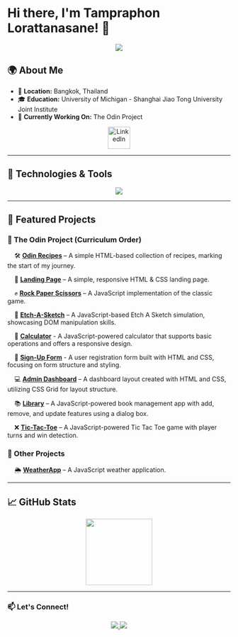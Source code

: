 # Hi there, I'm Tampraphon Lorattanasane! 👋  

<p align="center">
  <img src="https://readme-typing-svg.herokuapp.com?font=Fira+Code&size=22&duration=2500&pause=1000&color=F70000&center=true&vCenter=true&width=500&lines=Software+Developer;Enthusiastic+Learner;Tech+Explorer" />
</p>

## 🌍 About Me  

- 📍 **Location:** Bangkok, Thailand  
- 🎓 **Education:** University of Michigan - Shanghai Jiao Tong University Joint Institute  
- 🚀 **Currently Working On:** The Odin Project  

<p align="center">
  <a href="https://www.linkedin.com/in/tampraphon-lorattanasane">
    <img src="https://upload.wikimedia.org/wikipedia/commons/c/ca/LinkedIn_logo_initials.png" width="50" alt="LinkedIn" />
  </a>
</p>

---

## 🔧 Technologies & Tools  

<p align="center">
  <img src="https://skillicons.dev/icons?i=js,html,css,cpp,c,matlab,git,github,vscode,linux,arduino,latex" />
</p>

---

## 📌 Featured Projects  

### 🌟 The Odin Project (Curriculum Order)

&nbsp;&nbsp;&nbsp;&nbsp;🛠 **[Odin Recipes](https://github.com/kyusuku/odin-recipes)** – A simple HTML-based collection of recipes, marking the start of my journey.  

&nbsp;&nbsp;&nbsp;&nbsp;📄 **[Landing Page](https://github.com/kyusuku/landing-page)** – A simple, responsive HTML & CSS landing page.  

&nbsp;&nbsp;&nbsp;&nbsp;✊ **[Rock Paper Scissors](https://github.com/kyusuku/rock-paper-scissors)** – A JavaScript implementation of the classic game.  

&nbsp;&nbsp;&nbsp;&nbsp;🎨 **[Etch-A-Sketch](https://github.com/kyusuku/etch-a-sketch)** – A JavaScript-based Etch A Sketch simulation, showcasing DOM manipulation skills.

&nbsp;&nbsp;&nbsp;&nbsp;🧮 **[Calculator](https://github.com/kyusuku/calculator)** - A JavaScript-powered calculator that supports basic operations and offers a responsive design.

&nbsp;&nbsp;&nbsp;&nbsp;📝 **[Sign-Up Form](https://github.com/kyusuku/sign-up-form)** - A user registration form built with HTML and CSS, focusing on form structure and styling.

&nbsp;&nbsp;&nbsp;&nbsp;💻 **[Admin Dashboard](https://github.com/kyusuku/admin-dashboard)** – A dashboard layout created with HTML and CSS, utilizing CSS Grid for layout structure.

&nbsp;&nbsp;&nbsp;&nbsp;📚 **[Library](https://github.com/kyusuku/library)** – A JavaScript-powered book management app with add, remove, and update features using a dialog box.

&nbsp;&nbsp;&nbsp;&nbsp;❌ **[Tic-Tac-Toe](https://github.com/kyusuku/tic-tac-toe)** – A JavaScript-powered Tic Tac Toe game with player turns and win detection.

### 🚀 Other Projects  

&nbsp;&nbsp;&nbsp;&nbsp;🌦 **[WeatherApp](https://github.com/kyusuku/WeatherApp)** – A JavaScript weather application.  

---

## 📈 GitHub Stats  

<p align="center">
  <img src="https://github-readme-stats.vercel.app/api?username=kyusuku&show_icons=true&theme=radical" height="150" />
</p>

---

### 📫 Let's Connect!  
<p align="center">
  <a href="mailto:t.lorattanasane@gmail.com">
    <img src="https://img.shields.io/badge/Email-D14836?style=for-the-badge&logo=gmail&logoColor=white" />
  </a>
  <a href="https://www.linkedin.com/in/tampraphon-lorattanasane">
    <img src="https://img.shields.io/badge/LinkedIn-0077B5?style=for-the-badge&logo=linkedin&logoColor=white" />
  </a>
</p>
